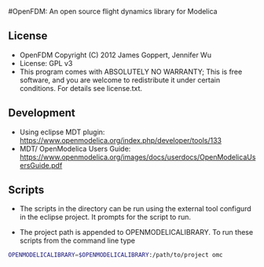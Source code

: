 #OpenFDM: An open source flight dynamics library for Modelica

## License

* OpenFDM  Copyright (C) 2012 James Goppert, Jennifer Wu
* License: GPL v3
* This program comes with ABSOLUTELY NO WARRANTY; This is free software, and you are welcome to redistribute it under certain conditions. For details see license.txt.

## Development

* Using eclipse MDT plugin: https://www.openmodelica.org/index.php/developer/tools/133
* MDT/ OpenModelica Users Guide: https://www.openmodelica.org/images/docs/userdocs/OpenModelicaUsersGuide.pdf

## Scripts

* The scripts in the directory can be run using the external tool configurd in the eclipse project. It prompts for the script to run.

* The project path is appended to OPENMODELICALIBRARY. To run these scripts from the command line type 

``` bash
OPENMODELICALIBRARY=$OPENMODELICALIBRARY:/path/to/project omc
```

